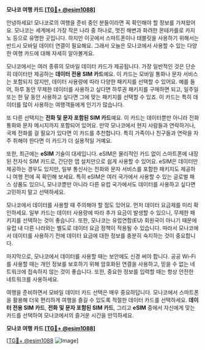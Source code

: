 **모나코 여행 카드 [[TG💪+ @esim1088](https://t.me/s/esim1088)]**

안녕하세요! 모나코로의 여행을 준비 중인 분들이라면 꼭 확인해야 할 정보를 가져왔어요. 모나코는 세계에서 가장 작은 나라 중 하나로, 멋진 해변과 화려한 몬테카를로 카지노 등으로 유명한 곳입니다. 하지만 이곳에서 스마트폰이나 태블릿을 사용하기 위해서는 반드시 모바일 데이터 연결이 필요해요. 그래서 오늘은 모나코에서 사용할 수 있는 다양한 여행 카드에 대해 자세히 알아볼게요.

모나코에서는 여러 종류의 모바일 데이터 카드가 제공됩니다. 가장 일반적인 것은 단순히 데이터만 제공하는 **데이터 전용 SIM 카드**예요. 이 카드는 모바일 통화나 문자 서비스는 포함되지 않지만, 데이터 사용량에 따라 다양한 패키지를 선택할 수 있어요. 예를 들어, 하루 동안 무제한 데이터를 사용하고 싶다면 하루권 패키지를 구매하면 되고, 일주일 또는 한 달 동안 사용하고 싶다면 그에 맞는 패키지를 선택할 수 있죠. 이 카드는 특히 데이터를 많이 사용하는 여행객들에게 인기가 많습니다.

또 다른 선택지는 **전화 및 문자 포함된 SIM 카드**예요. 이 카드는 데이터뿐만 아니라 전화 통화와 문자 메시지까지 포함되어 있어요. 만약 모나코에서 현지 사람들과 연락하거나, 국제 전화를 걸 필요가 있다면 이 카드를 추천합니다. 특히 가족이나 친구들과 연락을 자주 취해야 한다면 이 카드가 더 실용적일 거예요.

또한, 최근에는 **eSIM** 기술이 대세입니다. eSIM은 물리적인 카드 없이 스마트폰에 내장된 전자식 SIM 카드로, 간단한 앱 설치만으로 쉽게 사용할 수 있어요. eSIM은 데이터만 제공하는 경우도 있지만, 일부 통신사는 전화와 문자 서비스를 포함한 패키지도 제공하니 여행 전에 꼭 확인해 보세요. 특히 eSIM은 여러 국가에서 사용할 수 있는 글로벌 패스 상품도 있으니, 모나코뿐만 아니라 다른 유럽 국가에서도 데이터를 사용하고 싶다면 고민하지 말고 선택하세요.

모나코에서 데이터를 사용할 때 주의해야 할 점도 있어요. 먼저 데이터 요금제를 미리 확인하세요. 일부 카드는 데이터 사용량에 따라 추가 요금이 발생할 수 있으니, 무제한 패키지를 선택하는 것이 좋습니다. 또한, 모나코는 유럽연합(EU) 회원국이 아니기 때문에 유럽 내 다른 나라와는 별도로 데이터 요금 정책이 적용될 수 있습니다. 따라서 모나코에서 데이터를 사용하기 전에 데이터 요금에 대한 정보를 충분히 숙지하는 것이 중요합니다.

마지막으로, 모나코에서 데이터를 사용할 때는 보안에도 신경 써야 합니다. 공공 Wi-Fi를 사용할 때는 개인 정보를 보호하기 위해 암호화된 연결을 사용하고, 믿을 수 없는 네트워크에 접속하지 않는 것이 좋습니다. 또한, 중요한 정보를 입력할 때는 항상 안전한 네트워크를 사용하세요.

여행을 준비하면서 모바일 데이터 카드 선택은 매우 중요하답니다. 모나코에서 스마트폰을 활용해 더욱 편리하게 여행을 즐길 수 있도록 적절한 데이터 카드를 선택하세요. **데이터 전용 SIM 카드**, **전화 및 문자 포함된 SIM 카드**, 그리고 **eSIM** 중에서 자신에게 맞는 카드를 선택하여 모나코에서의 즐거운 시간을 만끽하세요.

**모나코 여행 카드 [[TG💪+ @esim1088](https://t.me/s/esim1088)]**

[[TG💪+ @esim1088](https://t.me/s/esim1088) ![Image](https://i.postimg.cc/Y0z9fWf4/image.png)]